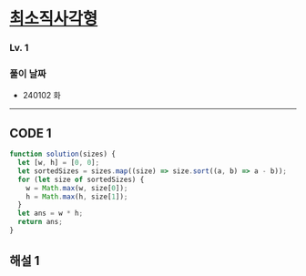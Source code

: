 # [최소직사각형](https://school.programmers.co.kr/learn/courses/30/lessons/86491)

### Lv. 1

### 풀이 날짜

- 240102 화

---

## CODE 1

```javascript
function solution(sizes) {
  let [w, h] = [0, 0];
  let sortedSizes = sizes.map((size) => size.sort((a, b) => a - b));
  for (let size of sortedSizes) {
    w = Math.max(w, size[0]);
    h = Math.max(h, size[1]);
  }
  let ans = w * h;
  return ans;
}
```

## 해설 1
